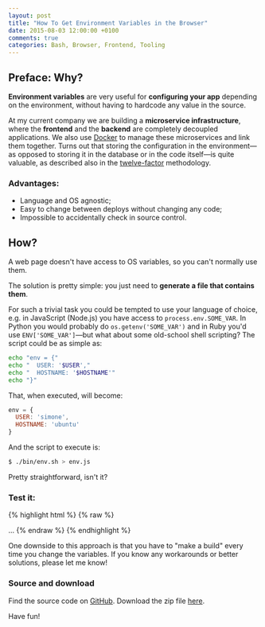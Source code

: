 ```yaml
---
layout: post
title: "How To Get Environment Variables in the Browser"
date: 2015-08-03 12:00:00 +0100
comments: true
categories: Bash, Browser, Frontend, Tooling
---
```


## Preface: Why?

**Environment variables** are very useful for **configuring your app** depending on the environment, without having to hardcode any value in the source.

At my current company we are building a **microservice infrastructure**, where the **frontend** and the **backend** are completely decoupled applications. We also use [Docker](https://docker.com/) to manage these microservices and link them together. Turns out that storing the configuration in the environment—as opposed to storing it in the database or in the code itself—is quite valuable, as described also in the [twelve-factor](http://12factor.net/config) methodology.

### Advantages:

- Language and OS agnostic;
- Easy to change between deploys without changing any code;
- Impossible to accidentally check in source control.

## How?

A web page doesn't have access to OS variables, so you can't normally use them.

The solution is pretty simple: you just need to **generate a file that contains them**.

For such a trivial task you could be tempted to use your language of choice, e.g. in JavaScript (Node.js) you have access to `process.env.SOME_VAR`. In Python you would probably do `os.getenv('SOME_VAR')` and in Ruby you'd use `ENV['SOME_VAR']`—but what about some old-school shell scripting? The script could be as simple as:

``` bash bin/env.sh
echo "env = {"
echo "  USER: '$USER',"
echo "  HOSTNAME: '$HOSTNAME'"
echo "}"
```

That, when executed, will become:

``` javascript env.js
env = {
  USER: 'simone',
  HOSTNAME: 'ubuntu'
}
```

And the script to execute is:

``` bash
$ ./bin/env.sh > env.js
```

Pretty straightforward, isn't it?


### Test it:

{% highlight html %}
{% raw %}
<!DOCTYPE html>
<html>
<head>
  ...
</head>
<body>
  <script src="env.js"></script>
  <script>
    console.log(env.USER +'@'+ env.HOSTNAME); // "simone@ubuntu"
  </script>
</body>
</html>
{% endraw %}
{% endhighlight %}

One downside to this approach is that you have to "make a build" every time you change the variables. If you know any workarounds or better solutions, please let me know!

### Source and download

Find the source code on [GitHub](https://github.com/simonewebdesign/frontend-env-vars). Download the zip file [here](https://github.com/simonewebdesign/frontend-env-vars/archive/master.zip).

Have fun!
